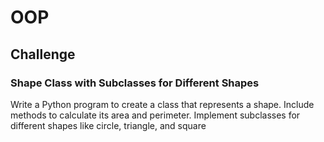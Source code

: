 # OOP

## Challenge

### Shape Class with Subclasses for Different Shapes

Write a Python program to create a class that represents a shape. Include methods to calculate its area and perimeter. Implement subclasses for different shapes like circle, triangle, and square